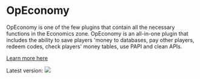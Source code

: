 # OpEconomy
OpEconomy is one of the few plugins that contain all the necessary functions in the Economics zone. OpEconomy is an all-in-one plugin that includes the ability to save players 'money to databases, pay other players, redeem codes, check players' money tables, use PAPI and clean APIs.

[Learn more here](https://github.com/ThisKarolGajda/OpEconomy/wiki)

Latest version: [![](https://jitpack.io/v/ThisKarolGajda/OpEconomy.svg)](https://jitpack.io/#ThisKarolGajda/OpEconomy)

